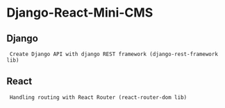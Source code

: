 # Django-React-Mini-CMS

## Django
     Create Django API with django REST framework (django-rest-framework lib)

## React
     Handling routing with React Router (react-router-dom lib)
